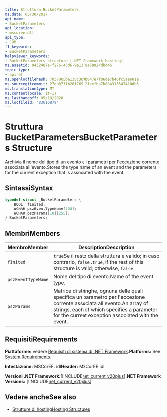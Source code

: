 ```yaml
---
title: Struttura BucketParameters
ms.date: 03/30/2017
api_name:
- BucketParameters
api_location:
- mscoree.dll
api_type:
- COM
f1_keywords:
- BucketParameters
helpviewer_keywords:
- BucketParameters structure [.NET Framework hosting]
ms.assetid: 9432487e-f276-45d6-9a13-9a68024dbd46
topic_type:
- apiref
ms.openlocfilehash: 7037065be138c369b847e7f86de7b46fc5ae601a
ms.sourcegitcommit: 27db07ffb26f76912feefba7b884313547410db5
ms.translationtype: MT
ms.contentlocale: it-IT
ms.lasthandoff: 05/19/2020
ms.locfileid: "83616879"
---
```

# <a name="bucketparameters-structure"></a><span data-ttu-id="1ff9e-102">Struttura BucketParameters</span><span class="sxs-lookup"><span data-stu-id="1ff9e-102">BucketParameters Structure</span></span>
<span data-ttu-id="1ff9e-103">Archivia il nome del tipo di un evento e i parametri per l'eccezione corrente associata all'evento.</span><span class="sxs-lookup"><span data-stu-id="1ff9e-103">Stores the type name of an event and the parameters for the current exception that is associated with the event.</span></span>  
  
## <a name="syntax"></a><span data-ttu-id="1ff9e-104">Sintassi</span><span class="sxs-lookup"><span data-stu-id="1ff9e-104">Syntax</span></span>  
  
```cpp  
typedef struct _BucketParameters {  
    BOOL  fInited;
    WCHAR pszEventTypeName[255];
    WCHAR pszParams[10][255];
} BucketParameters;  
```  
  
## <a name="members"></a><span data-ttu-id="1ff9e-105">Membri</span><span class="sxs-lookup"><span data-stu-id="1ff9e-105">Members</span></span>  
  
|<span data-ttu-id="1ff9e-106">Membro</span><span class="sxs-lookup"><span data-stu-id="1ff9e-106">Member</span></span>|<span data-ttu-id="1ff9e-107">Description</span><span class="sxs-lookup"><span data-stu-id="1ff9e-107">Description</span></span>|  
|------------|-----------------|  
|`fInited`|<span data-ttu-id="1ff9e-108">`true`Se il resto della struttura è valido; in caso contrario, `false` .</span><span class="sxs-lookup"><span data-stu-id="1ff9e-108">`true`, if the rest of this structure is valid; otherwise, `false`.</span></span>|  
|`pszEventTypeName`|<span data-ttu-id="1ff9e-109">Nome del tipo di evento.</span><span class="sxs-lookup"><span data-stu-id="1ff9e-109">Name of the event type.</span></span>|  
|`pszParams`|<span data-ttu-id="1ff9e-110">Matrice di stringhe, ognuna delle quali specifica un parametro per l'eccezione corrente associata all'evento.</span><span class="sxs-lookup"><span data-stu-id="1ff9e-110">An array of strings, each of which specifies a parameter for the current exception associated with the event.</span></span>|  
  
## <a name="requirements"></a><span data-ttu-id="1ff9e-111">Requisiti</span><span class="sxs-lookup"><span data-stu-id="1ff9e-111">Requirements</span></span>  
 <span data-ttu-id="1ff9e-112">**Piattaforme:** vedere [Requisiti di sistema di .NET Framework](../../get-started/system-requirements.md).</span><span class="sxs-lookup"><span data-stu-id="1ff9e-112">**Platforms:** See [System Requirements](../../get-started/system-requirements.md).</span></span>  
  
 <span data-ttu-id="1ff9e-113">**Intestazione:** MSCorEE. idl</span><span class="sxs-lookup"><span data-stu-id="1ff9e-113">**Header:** MSCorEE.idl</span></span>  
  
 <span data-ttu-id="1ff9e-114">**Versioni .NET Framework:**[!INCLUDE[net_current_v20plus](../../../../includes/net-current-v20plus-md.md)]</span><span class="sxs-lookup"><span data-stu-id="1ff9e-114">**.NET Framework Versions:** [!INCLUDE[net_current_v20plus](../../../../includes/net-current-v20plus-md.md)]</span></span>  
  
## <a name="see-also"></a><span data-ttu-id="1ff9e-115">Vedere anche</span><span class="sxs-lookup"><span data-stu-id="1ff9e-115">See also</span></span>

- [<span data-ttu-id="1ff9e-116">Strutture di hosting</span><span class="sxs-lookup"><span data-stu-id="1ff9e-116">Hosting Structures</span></span>](hosting-structures.md)
